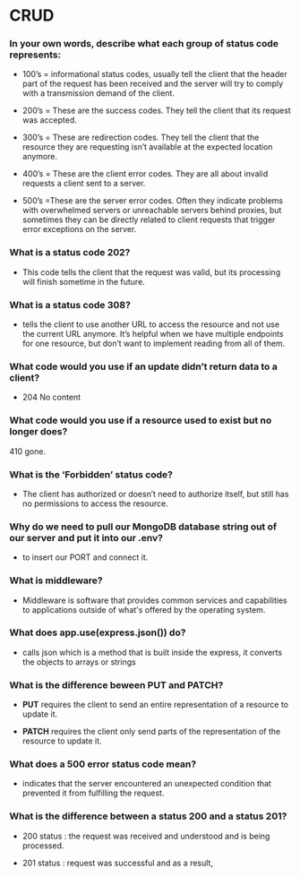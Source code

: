 # CRUD


### In your own words, describe what each group of status code represents:

* 100’s = informational status codes,  usually tell the client that the header part of the request has been received and the server will try to comply with a transmission demand of the client.

* 200’s = These are the success codes. They tell the client that its request was accepted. 

* 300’s = These are redirection codes. They tell the client that the resource they are requesting isn’t available at the expected location anymore. 

* 400’s = These are the client error codes. They are all about invalid requests a client sent to a server.

* 500’s =These are the server error codes. Often they indicate problems with overwhelmed servers or unreachable servers behind proxies, but sometimes they can be directly related to client requests that trigger error exceptions on the server.

### What is a status code 202?

*  This code tells the client that the request was valid, but its processing will finish sometime in the future.

### What is a status code 308?

* tells the client to use another URL to access the resource and not use the current URL anymore. It’s helpful when we have multiple endpoints for one resource, but don’t want to implement reading from all of them.

### What code would you use if an update didn’t return data to a client?

* 204 No content

### What code would you use if a resource used to exist but no longer does?

410 gone.

### What is the ‘Forbidden’ status code?

* The client has authorized or doesn’t need to authorize itself, but still has no permissions to access the resource.

### Why do we need to pull our MongoDB database string out of our server and put it into our .env?

* to insert our PORT and connect it.

### What is middleware?

* Middleware is software that provides common services and capabilities to applications outside of what's offered by the operating system.

### What does app.use(express.json()) do?

* calls json which is a method that is built inside the express, it converts the objects to arrays or strings

### What is the difference beween PUT and PATCH?

* **PUT** requires the client to send an entire representation of a resource to update it.

* **PATCH** requires the client only send parts of the representation of the resource to update it.

### What does a 500 error status code mean?

*  indicates that the server encountered an unexpected condition that prevented it from fulfilling the request.

### What is the difference between a status 200 and a status 201?

* 200 status : the request was received and understood and is being processed. 

* 201 status :  request was successful and as a result, 